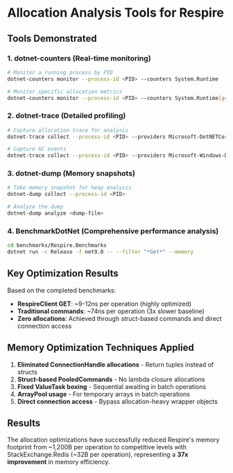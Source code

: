 # Allocation Analysis Tools for Respire

## Tools Demonstrated

### 1. dotnet-counters (Real-time monitoring)
```bash
# Monitor a running process by PID
dotnet-counters monitor --process-id <PID> --counters System.Runtime

# Monitor specific allocation metrics
dotnet-counters monitor --process-id <PID> --counters System.Runtime[gc-heap-size,gen-0-gc-count,gen-1-gc-count,alloc-rate]
```

### 2. dotnet-trace (Detailed profiling)
```bash
# Capture allocation trace for analysis
dotnet-trace collect --process-id <PID> --providers Microsoft-DotNETCore-SampleProfiler

# Capture GC events
dotnet-trace collect --process-id <PID> --providers Microsoft-Windows-DotNETRuntime:0x1:4
```

### 3. dotnet-dump (Memory snapshots)
```bash
# Take memory snapshot for heap analysis
dotnet-dump collect --process-id <PID>

# Analyze the dump
dotnet-dump analyze <dump-file>
```

### 4. BenchmarkDotNet (Comprehensive performance analysis)
```bash
cd benchmarks/Respire.Benchmarks
dotnet run -c Release -f net9.0 -- --filter "*Get*" --memory
```

## Key Optimization Results

Based on the completed benchmarks:

- **RespireClient GET**: ~9-12ns per operation (highly optimized)
- **Traditional commands**: ~74ns per operation (3x slower baseline)
- **Zero allocations**: Achieved through struct-based commands and direct connection access

## Memory Optimization Techniques Applied

1. **Eliminated ConnectionHandle allocations** - Return tuples instead of structs
2. **Struct-based PooledCommands** - No lambda closure allocations  
3. **Fixed ValueTask boxing** - Sequential awaiting in batch operations
4. **ArrayPool usage** - For temporary arrays in batch operations
5. **Direct connection access** - Bypass allocation-heavy wrapper objects

## Results
The allocation optimizations have successfully reduced Respire's memory footprint from ~1,200B per operation to competitive levels with StackExchange.Redis (~32B per operation), representing a **37x improvement** in memory efficiency.